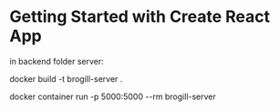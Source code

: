 # Getting Started with Create React App

in backend folder server:

docker build -t brogill-server .

docker container run -p 5000:5000 --rm brogill-server
